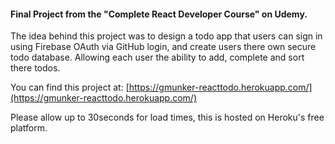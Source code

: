 #### Final Project from the "Complete React Developer Course" on Udemy.

The idea behind this project was to design a todo app that users can sign in using Firebase OAuth via GitHub login, and create users there own secure todo database. Allowing each user the ability to add, complete and sort there todos.

You can find this project at: [https://gmunker-reacttodo.herokuapp.com/](https://gmunker-reacttodo.herokuapp.com/)

Please allow up to 30seconds for load times, this is hosted on Heroku's free platform.